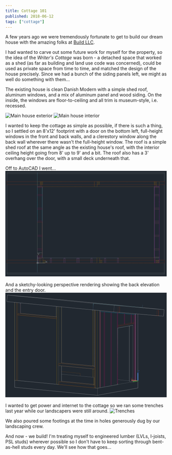 ```yaml
---
title: Cottage 101
published: 2018-06-12
tags: ["cottage"]
---
```


A few years ago we were tremendously fortunate to get to build our dream house with the amazing folks at [Build LLC](https://www.buildllc.com/).

I had wanted to carve out some future work for myself for the property, so the idea of the _Writer's Cottage_ was born -
a detached space that worked as a shed (as far as building and land use code was concerned), could be used as private space from time to time,
and matched the design of the house precisely. Since we had a bunch of the siding panels left, we might as well do something with them...

The existing house is clean Danish Modern with a simple shed roof, aluminum windows, and a mix of aluminum panel and wood siding.
On the inside, the windows are floor-to-ceiling and all trim is museum-style, i.e. recessed.

![](images/BUILD_LLC_Merrimount_Ext_E_06.jpg "Main house exterior")
![](images/BUILD_LLC_Merrimount_Int_Master_Bedroom_01.jpg "Main house interior")

I wanted to keep the cottage as simple as possible, if there is such a thing, so I settled on an 8'x12' footprint
with a door on the bottom left, full-height windows in the front and back walls, and a clerestory window along the back wall wherever there wasn't the full-height window.
The roof is a simple shed roof at the same angle as the existing house's roof, with the interior ceiling height going from 8' up to 9' and a bit.
The roof also has a 3' overhang over the door, with a small deck underneath that.

Off to AutoCAD I went...
![](images/autocad-top.png "8'x12' cottage footprint")

And a sketchy-looking perspective rendering showing the back elevation and the entry door.
![](images/autocad-3d-back.png "Back elevation")

I wanted to get power and internet to the cottage so we ran some trenches last year while our landscapers were still around.
![](images/IMG_20170129_151022.jpg "Trenches")

We also poured some footings at the time in holes generously dug by our landscaping crew.

And now - we build!
I'm treating myself to engineered lumber (LVLs, I-joists, PSL studs) wherever possible so I don't have to keep sorting through bent-as-hell studs every day.
We'll see how that goes...
